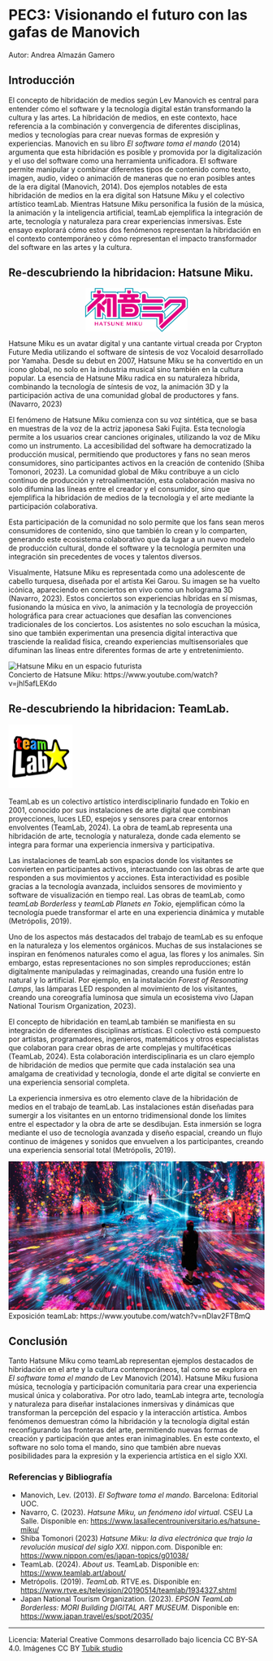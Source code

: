 # PEC3: Visionando el futuro con las gafas de Manovich 


Autor: Andrea Almazán Gamero





## Introducción


El concepto de hibridación de medios según Lev Manovich es central para entender cómo el software y la tecnología digital están transformando la cultura y las artes. La hibridación de medios, en este contexto, hace referencia a la combinación y convergencia de diferentes disciplinas, medios y tecnologías para crear nuevas formas de expresión y experiencias. Manovich en su libro *El software toma el mando* (2014) argumenta que esta hibridación es posible y promovida por la digitalización y el uso del software como una herramienta unificadora. El software permite manipular y combinar diferentes tipos de contenido como texto, imagen, audio, video o animación de maneras que no eran posibles antes de la era digital (Manovich, 2014). Dos ejemplos notables de esta hibridación de medios en la era digital son Hatsune Miku y el colectivo artístico teamLab. Mientras Hatsune Miku personifica la fusión de la música, la animación y la inteligencia artificial, teamLab ejemplifica la integración de arte, tecnología y naturaleza para crear experiencias inmersivas. Este ensayo explorará cómo estos dos fenómenos representan la hibridación en el contexto contemporáneo y cómo representan el impacto transformador del software en las artes y la cultura.




## Re-descubriendo la hibridacion: Hatsune Miku.
<div style="display: flex; justify-content: center; align-items: center; ">
  <img src="Imagenes/logo miku no fondo.png" alt="Logo Hatsune Miku" width=40%">
</div> 

Hatsune Miku es un avatar digital y una cantante virtual creada por Crypton Future Media utilizando el software de síntesis de voz Vocaloid desarrollado por Yamaha. Desde su debut en 2007, Hatsune Miku se ha convertido en un ícono global, no solo en la industria musical sino también en la cultura popular. La esencia de Hatsune Miku radica en su naturaleza híbrida, combinando la tecnología de síntesis de voz, la animación 3D y la participación activa de una comunidad global de productores y fans. (Navarro, 2023)

El fenómeno de Hatsune Miku comienza con su voz sintética, que se basa en muestras de la voz de la actriz japonesa Saki Fujita. Esta tecnología permite a los usuarios crear canciones originales, utilizando la voz de Miku como un instrumento. La accesibilidad del software ha democratizado la producción musical, permitiendo que productores y fans no sean meros consumidores, sino participantes activos en la creación de contenido (Shiba Tomonori, 2023). La comunidad global de Miku contribuye a un ciclo continuo de producción y retroalimentación, esta colaboración masiva no solo difumina las líneas entre el creador y el consumidor, sino que ejemplifica la hibridación de medios de la tecnología y el arte mediante la participación colaborativa.

Esta participación de la comunidad no solo permite que los fans sean meros consumidores de contenido, sino que también lo crean y lo comparten, generando este ecosistema colaborativo que da lugar a un nuevo modelo de producción cultural, donde el software y la tecnología permiten una integración sin precedentes de voces y talentos diversos.

Visualmente, Hatsune Miku es representada como una adolescente de cabello turquesa, diseñada por el artista Kei Garou. Su imagen se ha vuelto icónica, apareciendo en conciertos en vivo como un holograma 3D (Navarro, 2023). Estos conciertos son experiencias híbridas en sí mismas, fusionando la música en vivo, la animación y la tecnología de proyección holográfica para crear actuaciones que desafían las convenciones tradicionales de los conciertos. Los asistentes no solo escuchan la música, sino que también experimentan una presencia digital interactiva que trasciende la realidad física, creando experiencias multisensoriales que difuminan las líneas entre diferentes formas de arte y entretenimiento.

<div>
  <img src="Imagenes/miku.avif" alt="Hatsune Miku en un espacio futurista">
</div> 
Concierto de Hatsune Miku: https://www.youtube.com/watch?v=jhl5afLEKdo


## Re-descubriendo la hibridacion: TeamLab.

<div>
  <img src="Imagenes/team logo no fondo.png" alt="lOGO TEAMLAB" width=25% >
</div> 

TeamLab es un colectivo artístico interdisciplinario fundado en Tokio en 2001, conocido por sus instalaciones de arte digital que combinan proyecciones, luces LED, espejos y sensores para crear entornos envolventes (TeamLab, 2024). La obra de teamLab representa una hibridación de arte, tecnología y naturaleza, donde cada elemento se integra para formar una experiencia inmersiva y participativa.

Las instalaciones de teamLab son espacios donde los visitantes se convierten en participantes activos, interactuando con las obras de arte que responden a sus movimientos y acciones. Esta interactividad es posible gracias a la tecnología avanzada, incluidos sensores de movimiento y software de visualización en tiempo real. Las obras de teamLab, como *teamLab Borderless* y *teamLab Planets en Tokio*, ejemplifican cómo la tecnología puede transformar el arte en una experiencia dinámica y mutable (Metrópolis, 2019).

Uno de los aspectos más destacados del trabajo de teamLab es su enfoque en la naturaleza y los elementos orgánicos. Muchas de sus instalaciones se inspiran en fenómenos naturales como el agua, las flores y los animales. Sin embargo, estas representaciones no son simples reproducciones; están digitalmente manipuladas y reimaginadas, creando una fusión entre lo natural y lo artificial. Por ejemplo, en la instalación *Forest of Resonating Lamps*, las lámparas LED responden al movimiento de los visitantes, creando una coreografía luminosa que simula un ecosistema vivo (Japan National Tourism Organization, 2023).

El concepto de hibridación en teamLab también se manifiesta en su integración de diferentes disciplinas artísticas. El colectivo está compuesto por artistas, programadores, ingenieros, matemáticos y otros especialistas que colaboran para crear obras de arte complejas y multifacéticas (TeamLab, 2024). Esta colaboración interdisciplinaria es un claro ejemplo de hibridación de medios que permite que cada instalación sea una amalgama de creatividad y tecnología, donde el arte digital se convierte en una experiencia sensorial completa.

La experiencia inmersiva es otro elemento clave de la hibridación de medios en el trabajo de teamLab. Las instalaciones están diseñadas para sumergir a los visitantes en un entorno tridimensional donde los límites entre el espectador y la obra de arte se desdibujan. Esta inmersión se logra mediante el uso de tecnología avanzada y diseño espacial, creando un flujo continuo de imágenes y sonidos que envuelven a los participantes, creando una experiencia sensorial total (Metrópolis, 2019).

<div>
  <img src="Imagenes/teamlab.jpeg" alt="exposición teamlab">
</div> 
Exposición teamLab: https://www.youtube.com/watch?v=nDlav2FTBmQ



## Conclusión 

Tanto Hatsune Miku como teamLab representan ejemplos destacados de hibridación en el arte y la cultura contemporáneos, tal como se explora en *El software toma el mando* de Lev Manovich (2014). Hatsune Miku fusiona música, tecnología y participación comunitaria para crear una experiencia musical única y colaborativa. Por otro lado, teamLab integra arte, tecnología y naturaleza para diseñar instalaciones inmersivas y dinámicas que transforman la percepción del espacio y la interacción artística. Ambos fenómenos demuestran cómo la hibridación y la tecnología digital están reconfigurando las fronteras del arte, permitiendo nuevas formas de creación y participación que antes eran inimaginables. En este contexto, el software no solo toma el mando, sino que también abre nuevas posibilidades para la expresión y la experiencia artística en el siglo XXI.

### Referencias y Bibliografía

* Manovich, Lev. (2013). *El Software toma el mando*. Barcelona: Editorial UOC.
* Navarro, C. (2023). *Hatsune Miku, un fenómeno idol virtual*. CSEU La Salle. 
  Disponible en: https://www.lasallecentrouniversitario.es/hatsune-miku/
* Shiba Tomonori (2023) *Hatsune Miku: la diva electrónica que trajo la revolución musical del siglo XXI*. nippon.com.
  Disponible en: https://www.nippon.com/es/japan-topics/g01038/
* TeamLab. (2024). *About us*. TeamLab. Disponible en: https://www.teamlab.art/about/
* Metrópolis. (2019). *TeamLab.* RTVE.es.
  Disponible en: https://www.rtve.es/television/20190514/teamlab/1934327.shtml
* Japan National Tourism Organization. (2023). *EPSON TeamLab Borderless: MORI Building DIGITAL ART MUSEUM.*
  Disponible en: https://www.japan.travel/es/spot/2035/



----

Licencia: Material Creative Commons desarrollado bajo licencia CC BY-SA 4.0. Imágenes CC BY [Tubik studio](https://blog.tubikstudio.com/how-to-create-original-flat-illustrations-designers-tips/) 
